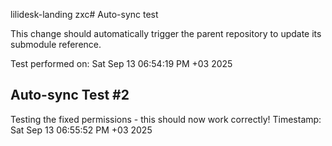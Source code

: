 lilidesk-landing
zxc# Auto-sync test

This change should automatically trigger the parent repository to update its submodule reference.

Test performed on: Sat Sep 13 06:54:19 PM +03 2025


## Auto-sync Test #2
Testing the fixed permissions - this should now work correctly!
Timestamp: Sat Sep 13 06:55:52 PM +03 2025
